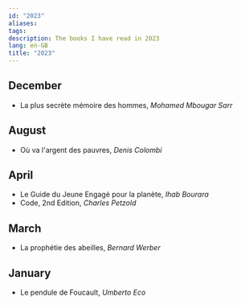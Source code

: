 ```yaml
---
id: "2023"
aliases: 
tags: 
description: The books I have read in 2023
lang: en-GB
title: "2023"
---
```

## December

-  La plus secrète mémoire des hommes, _Mohamed Mbougar Sarr_
## August

- Où va l'argent des pauvres, _Denis Colombi_
## April

- Le Guide du Jeune Engagé pour la planète, _Ihab Bourara_
- Code, 2nd Edition, _Charles Petzold_
## March

- La prophétie des abeilles, _Bernard Werber_
## January

- Le pendule de Foucault, _Umberto Eco_



